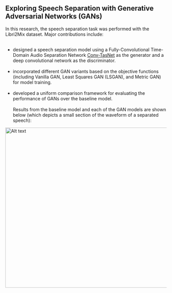 <h2>Exploring Speech Separation with Generative Adversarial Networks (GANs)</h2><p> In this research, the speech separation task was performed with the Libri2Mix dataset. Major contributions include:<br><br> 


 -  designed a speech separation model using a Fully-Convolutional Time-Domain Audio Separation Network [Conv-TasNet](https://arxiv.org/abs/1809.07454) as the generator and a deep convolutional network as the discriminator. <br><br>
-  incorporated different GAN variants based on the objective functions (including Vanilla GAN, Least Squares GAN (LSGAN), and Metric GAN) for model training.<br><br>
-  developed a uniform comparison framework for evaluating the performance of GANs over the baseline model. 
 <br><br>
Results from the baseline model and each of the GAN models are shown below (which depicts a small section of the waveform of a separated speech):

<a href="https://github.com/abishek2019/Machine_Learning/blob/main/Speech%20Separation%20(Deep%20Learning%20Thesis%20Research)/assets/Result2.png">
<img src="https://github.com/abishek2019/Machine_Learning/blob/main/Speech%20Separation%20(Deep%20Learning%20Thesis%20Research)/assets/Result2.png" alt="Alt text" width="1000" height="500">
</a>



